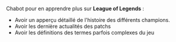 Chabot pour en apprendre plus sur **League of Legends** :
- Avoir un apperçu détaillé de l'histoire des différents champions.
- Avoir les dernière actualités des patchs
- Avoir les définitions des termes parfois complexes du jeu